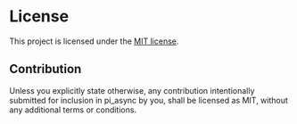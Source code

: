 # License

This project is licensed under the [MIT license].

[MIT license]: /blob/master/LICENSE

## Contribution

Unless you explicitly state otherwise, any contribution intentionally submitted
for inclusion in pi_async by you, shall be licensed as MIT, without any additional
terms or conditions.
